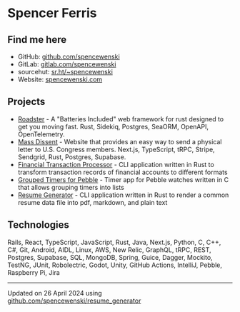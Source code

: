 # Spencer Ferris

## Find me here
- GitHub: [github.com/spencewenski](https://github.com/spencewenski)
- GitLab: [gitlab.com/spencewenski](https://gitlab.com/spencewenski)
- sourcehut: [sr.ht/~spencewenski](https://sr.ht/~spencewenski)
- Website: [spencewenski.com](https://spencewenski.com)

## Projects
- [Roadster](https://github.com/roadster-rs/roadster) - A "Batteries Included" web framework for rust designed to get
  you moving fast. Rust, Sidekiq, Postgres, SeaORM, OpenAPI, OpenTelemetry.
- [Mass Dissent](https://twitter-mailer-app-massdissent.vercel.app) - Website that provides an easy way to send a
  physical letter to U.S. Congress members. Next.js, TypeScript, tRPC, Stripe, Sendgrid, Rust, Postgres, Supabase.
- [Financial Transaction Processor](https://github.com/spencewenski/transaction_processor) - CLI application written in
  Rust to transform transaction records of financial accounts to different formats
- [Grouped Timers for Pebble](https://gitlab.com/spencewenski/pebble_grouped_timers) - Timer app for Pebble watches
  written in C that allows grouping timers into lists
- [Resume Generator](https://github.com/spencewenski/resume_generator) - CLI application written in Rust to render a
  common resume data file into pdf, markdown, and plain text

## Technologies
Rails, React, TypeScript, JavaScript, Rust, Java, Next.js, Python, C, C++, C#, Git, Android, AIDL, Linux, AWS, New Relic, GraphQL, tRPC, REST, Postgres, Supabase, SQL, MongoDB, Spring, Guice, Dagger, Mockito, TestNG, JUnit, Robolectric, Godot, Unity, GitHub Actions, IntelliJ, Pebble, Raspberry Pi, Jira

---

Updated on 26 April 2024 using [github.com/spencewenski/resume_generator](https://github.com/spencewenski/resume_generator)
